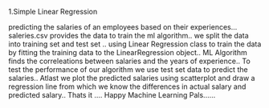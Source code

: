 1.Simple Linear Regression

predicting the salaries of an employees based on their experiences...
saleries.csv provides the data to train the ml algorithm..
we split the data into training set and test set ..
using Linear Regression class to train the data by fitting the training data to the LinearRegression  object..
ML Algorithm finds the correleations between salaries and the years of experience..
To test the performance of our algorithm we use test set data to predict the salaries..
Atlast we plot the predicted salaries using scatterplot and draw a regression line from which we know the differences in actual salary and predicted salary..
Thats it ....
Happy Machine Learning Pals......


